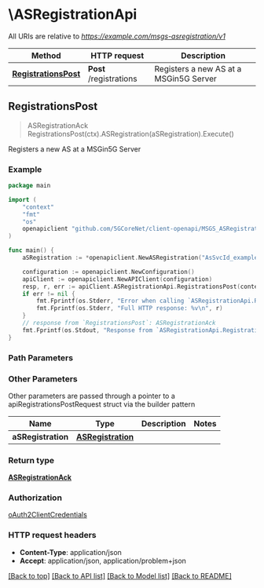 # \ASRegistrationApi

All URIs are relative to *https://example.com/msgs-asregistration/v1*

Method | HTTP request | Description
------------- | ------------- | -------------
[**RegistrationsPost**](ASRegistrationApi.md#RegistrationsPost) | **Post** /registrations | Registers a new AS at a MSGin5G Server



## RegistrationsPost

> ASRegistrationAck RegistrationsPost(ctx).ASRegistration(aSRegistration).Execute()

Registers a new AS at a MSGin5G Server

### Example

```go
package main

import (
    "context"
    "fmt"
    "os"
    openapiclient "github.com/5GCoreNet/client-openapi/MSGS_ASRegistration"
)

func main() {
    aSRegistration := *openapiclient.NewASRegistration("AsSvcId_example") // ASRegistration | 

    configuration := openapiclient.NewConfiguration()
    apiClient := openapiclient.NewAPIClient(configuration)
    resp, r, err := apiClient.ASRegistrationApi.RegistrationsPost(context.Background()).ASRegistration(aSRegistration).Execute()
    if err != nil {
        fmt.Fprintf(os.Stderr, "Error when calling `ASRegistrationApi.RegistrationsPost``: %v\n", err)
        fmt.Fprintf(os.Stderr, "Full HTTP response: %v\n", r)
    }
    // response from `RegistrationsPost`: ASRegistrationAck
    fmt.Fprintf(os.Stdout, "Response from `ASRegistrationApi.RegistrationsPost`: %v\n", resp)
}
```

### Path Parameters



### Other Parameters

Other parameters are passed through a pointer to a apiRegistrationsPostRequest struct via the builder pattern


Name | Type | Description  | Notes
------------- | ------------- | ------------- | -------------
 **aSRegistration** | [**ASRegistration**](ASRegistration.md) |  | 

### Return type

[**ASRegistrationAck**](ASRegistrationAck.md)

### Authorization

[oAuth2ClientCredentials](../README.md#oAuth2ClientCredentials)

### HTTP request headers

- **Content-Type**: application/json
- **Accept**: application/json, application/problem+json

[[Back to top]](#) [[Back to API list]](../README.md#documentation-for-api-endpoints)
[[Back to Model list]](../README.md#documentation-for-models)
[[Back to README]](../README.md)

